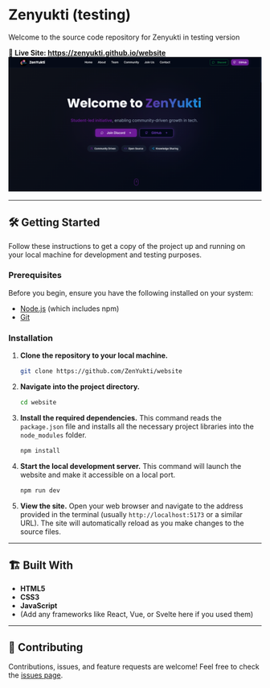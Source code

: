 # Zenyukti (testing)

Welcome to the source code repository for Zenyukti in testing version

**🚀 Live Site: <a href= "https://zenyukti.github.io/website" target="_blank" rel="noopener noreferrer">
   https://zenyukti.github.io/website
</a>**
<img src="/src/media/zenyukti-landingpage.png" />

---

## 🛠️ Getting Started

Follow these instructions to get a copy of the project up and running on your local machine for development and testing purposes.

### Prerequisites

Before you begin, ensure you have the following installed on your system:

* [Node.js](https://nodejs.org/) (which includes npm)
* [Git](https://git-scm.com/)

### Installation

1.  **Clone the repository to your local machine.**
    ```sh
    git clone https://github.com/ZenYukti/website
    ```

2.  **Navigate into the project directory.**
    ```sh
    cd website
    ```

3.  **Install the required dependencies.**
    This command reads the `package.json` file and installs all the necessary project libraries into the `node_modules` folder.
    ```sh
    npm install
    ```

4.  **Start the local development server.**
    This command will launch the website and make it accessible on a local port.
    ```sh
    npm run dev
    ```

5.  **View the site.**
    Open your web browser and navigate to the address provided in the terminal (usually `http://localhost:5173` or a similar URL). The site will automatically reload as you make changes to the source files.

---

## 🏗️ Built With

* **HTML5**
* **CSS3**
* **JavaScript**
* (Add any frameworks like React, Vue, or Svelte here if you used them)

---

## 🤝 Contributing

Contributions, issues, and feature requests are welcome! Feel free to check the [issues page](https://github.com/zenyukti/website/issues).
